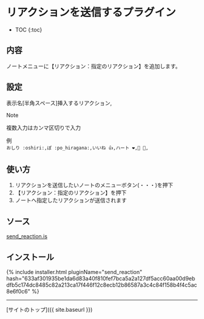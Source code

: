 # リアクションを送信するプラグイン

* TOC
{:toc}

## 内容
ノートメニューに【リアクション：指定のリアクション】を追加します。

## 設定
表示名[半角スペース]挿入するリアクション,

> [!Note]
> 複数入力はカンマ区切りで入力
>

例  
`おしり :oshiri:,ぽ :po_hiragana:,いいね 👍,ハート ❤,🍮 🍮,`

## 使い方

1. リアクションを送信したいノートのメニューボタン(・・・)を押下
2. 【リアクション：指定のリアクション】を押下
3. ノートへ指定したリアクションが送信されます  

## ソース
[send_reaction.is](https://github.com/elysion-pre/MisskeyPlugins/blob/main/src/send_reaction.is)

## インストール

{% include installer.html pluginName="send_reaction" hash="633af301935be1da6d83a40f810fef7bca5a2a127df5acc60aa00d9ebdfb5c174dc8485c82a213ca17f446f12c8ecb12b86587a3c4c84f158b4f4c5ac8e6f0c6" %}

----

[サイトのトップ]({{ site.baseurl }})
